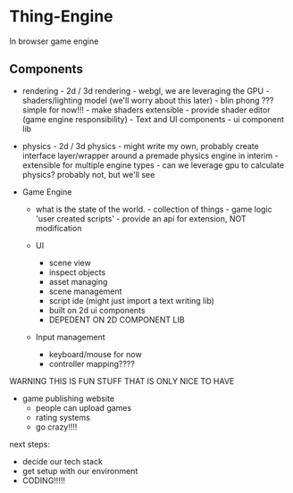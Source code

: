 # Thing-Engine
In browser game engine


## Components
- rendering 
      - 2d / 3d rendering
      - webgl, we are leveraging the GPU
      - shaders/lighting model (we'll worry about this later)
      -  blin phong ??? simple for now!!!
      -  make shaders extensible
            - provide shader editor (game engine responsibility)
      - Text and UI components
           - ui component lib
          
- physics
      - 2d / 3d physics
      - might write my own, probably create interface layer/wrapper around a premade physics engine in interim
             - extensible for multiple engine types
      -  can we leverage gpu to calculate physics? probably not, but we'll see
      
      
- Game Engine
   - what is the state of the world. 
             - collection of things
             - game logic 'user created scripts'
                 - provide an api for extension, NOT modification 
   - UI 
      - scene view 
      - inspect objects
      - asset managing 
      - scene management
      - script ide (might just import a text writing lib) 
      - built on 2d ui components 
      - DEPEDENT ON 2D COMPONENT LIB
      

  - Input management
     - keyboard/mouse for now
     - controller mapping????
 
WARNING THIS IS FUN STUFF THAT IS ONLY NICE TO HAVE
 
- game publishing website
    - people can upload games
     - rating systems
    - go crazy!!!!
 

next steps:
 - decide our tech stack
 - get setup with our environment
- CODING!!!!!







